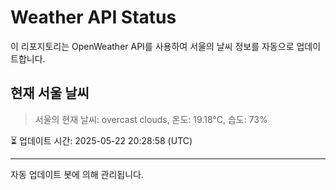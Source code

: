 
# Weather API Status

이 리포지토리는 OpenWeather API를 사용하여 서울의 날씨 정보를 자동으로 업데이트합니다.

## 현재 서울 날씨
> 서울의 현재 날씨: overcast clouds, 온도: 19.18°C, 습도: 73%

⏳ 업데이트 시간: 2025-05-22 20:28:58 (UTC)

---
자동 업데이트 봇에 의해 관리됩니다.
